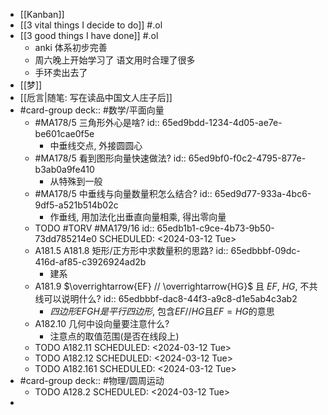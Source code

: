 - [[Kanban]]
- [[3 vital things I decide to do]] #.ol
- [[3 good things I have done]] #.ol
	- anki 体系初步完善
	- 周六晚上开始学习了 语文用时合理了很多
	- 手环卖出去了
- [[梦]]
- [[卮言|随笔: 写在读品中国文人庄子后]]
- #card-group
   deck:: #数学/平面向量
	- #MA178/5 三角形外心是啥?
	  id:: 65ed9bdd-1234-4d05-ae7e-be601cae0f5e
		- 中垂线交点, 外接圆圆心
	- #MA178/5 看到图形向量快速做法?
	  id:: 65ed9bf0-f0c2-4795-877e-b3ab0a9fe410
		- 从特殊到一般
	- #MA178/5  中垂线与向量数量积怎么结合?
	  id:: 65ed9d77-933a-4bc6-9df5-a521b514b02c
		- 作垂线, 用加法化出垂直向量相乘, 得出零向量
	- TODO #TORV #MA179/16
	  id:: 65edb1b1-c9ce-4b73-9b50-73dd785214e0
	  SCHEDULED: <2024-03-12 Tue>
	- A181.5 A181.8 矩形/正方形中求数量积的思路?
	  id:: 65edbbbf-09dc-416d-af85-c3926924ad2b
		- 建系
	- A181.9 $\overrightarrow{EF} // \overrightarrow{HG}$ 且 $EF$, $HG$, 不共线可以说明什么?
	  id:: 65edbbbf-dac8-44f3-a9c8-d1e5ab4c3ab2
		- $四边形EFGH是平行四边形$, 包含$EF //HG$且$EF=HG$的意思
	- A182.10 几何中设向量要注意什么?
		- 注意点的取值范围(是否在线段上)
	- TODO A182.11
	  SCHEDULED: <2024-03-12 Tue>
	- TODO A182.12
	  SCHEDULED: <2024-03-12 Tue>
	- TODO A182.161
	  SCHEDULED: <2024-03-12 Tue>
- #card-group 
   deck:: #物理/圆周运动
	- TODO A128.2
	  SCHEDULED: <2024-03-12 Tue>
-
